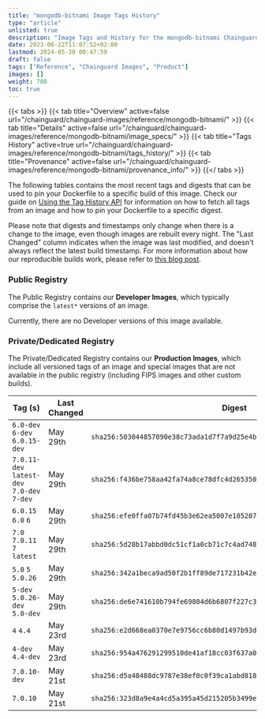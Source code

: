 ```yaml
---
title: "mongodb-bitnami Image Tags History"
type: "article"
unlisted: true
description: "Image Tags and History for the mongodb-bitnami Chainguard Image"
date: 2023-06-22T11:07:52+02:00
lastmod: 2024-05-30 00:47:59
draft: false
tags: ["Reference", "Chainguard Images", "Product"]
images: []
weight: 700
toc: true
---
```


{{< tabs >}}
{{< tab title="Overview" active=false url="/chainguard/chainguard-images/reference/mongodb-bitnami/" >}}
{{< tab title="Details" active=false url="/chainguard/chainguard-images/reference/mongodb-bitnami/image_specs/" >}}
{{< tab title="Tags History" active=true url="/chainguard/chainguard-images/reference/mongodb-bitnami/tags_history/" >}}
{{< tab title="Provenance" active=false url="/chainguard/chainguard-images/reference/mongodb-bitnami/provenance_info/" >}}
{{</ tabs >}}

The following tables contains the most recent tags and digests that can be used to pin your Dockerfile to a specific build of this image. Check our guide on [Using the Tag History API](/chainguard/chainguard-images/using-the-tag-history-api/) for information on how to fetch all tags from an image and how to pin your Dockerfile to a specific digest.

Please note that digests and timestamps only change when there is a change to the image, even though images are rebuilt every night. The "Last Changed" column indicates when the image was last modified, and doesn't always reflect the latest build timestamp. For more information about how our reproducible builds work, please refer to [this blog post](https://www.chainguard.dev/unchained/reproducing-chainguards-reproducible-image-builds).

### Public Registry
The Public Registry contains our **Developer Images**, which typically comprise the `latest*` versions of an image.

Currently, there are no Developer versions of this image available.

### Private/Dedicated Registry
The Private/Dedicated Registry contains our **Production Images**, which include all versioned tags of an image and special images that are not available in the public registry (including FIPS images and other custom builds).

| Tag (s)                                      | Last Changed | Digest                                                                    |
|----------------------------------------------|--------------|---------------------------------------------------------------------------|
|  `6.0-dev` `6-dev` `6.0.15-dev`              | May 29th     | `sha256:503044857090e38c73ada1d7f7a9d25e4b9b2822814f871ee470090557b1d469` |
|  `7.0.11-dev` `latest-dev` `7.0-dev` `7-dev` | May 29th     | `sha256:f436be758aa42fa74a8ce78dfc4d265350e499c1347174761a6742a633a8aa21` |
|  `6.0.15` `6.0` `6`                          | May 29th     | `sha256:efe0ffa07b74fd45b3e62ea5007e1052077fb8e519bc1e9368595f065ee16a14` |
|  `7.0` `7.0.11` `7` `latest`                 | May 29th     | `sha256:5d28b17abbd0dc51cf1a0cb71c7c4ad748c6e0b4382847cef494c3b20b74f0f1` |
|  `5.0` `5` `5.0.26`                          | May 29th     | `sha256:342a1beca9ad50f2b1ff89de717231b42e9e21f0b5b3b3f494de526d7a41b9bf` |
|  `5-dev` `5.0.26-dev` `5.0-dev`              | May 29th     | `sha256:de6e741610b794fe69804d6b6807f227c339cc96aca4bad3846df4fde7f3a3d7` |
|  `4` `4.4`                                   | May 23rd     | `sha256:e2d668ea0370e7e9756cc6b80d1497b93d6c912ebf3e812d5034f4ad63803c72` |
|  `4-dev` `4.4-dev`                           | May 23rd     | `sha256:954a476291299510de41af18cc03f637a00a20bad807337c07ae40b9fb81055d` |
|  `7.0.10-dev`                                | May 21st     | `sha256:d5a48488dc9787e38ef0c0f39ca1abd8184f1b0c9118796bc6e70501278691dc` |
|  `7.0.10`                                    | May 21st     | `sha256:323d8a9e4a4cd5a395a45d215205b3499e2ae2ef56ece7f9992e0d21888a9ac7` |

